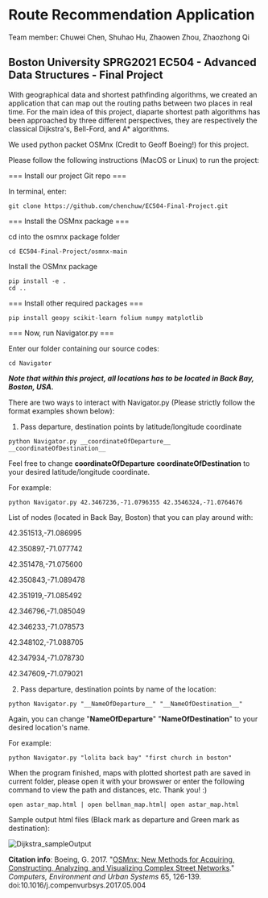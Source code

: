 # Route Recommendation Application
Team member: Chuwei Chen, Shuhao Hu, Zhaowen Zhou, Zhaozhong Qi

## Boston University SPRG2021 EC504 - Advanced Data Structures - Final Project
With geographical data and shortest pathfinding algorithms, we created an application that can map out the routing paths between two places in real time. For the main idea of this project, diaparte shortest path algorithms has been approached by three different perspectives, they are respectively the classical Dijkstra's, Bell-Ford, and A* algorithms.

We used python packet OSMnx (Credit to Geoff Boeing!) for this project.

Please follow the following instructions (MacOS or Linux) to run the project:

=== Install our project Git repo ===

In terminal, enter:

```
git clone https://github.com/chenchuw/EC504-Final-Project.git
```

=== Install the OSMnx package ===

cd into the osmnx package folder

```
cd EC504-Final-Project/osmnx-main
```

Install the OSMnx package

```
pip install -e .
cd ..
```

=== Install other required packages ===
```
pip install geopy scikit-learn folium numpy matplotlib
```

=== Now, run Navigator.py ===

Enter our folder containing our source codes:

```
cd Navigator
```

***Note that within this project, all locations has to be located in Back Bay, Boston, USA.***

There are two ways to interact with Navigator.py (Please strictly follow the format examples shown below):

1. Pass departure, destination points by latitude/longitude coordinate

```
python Navigator.py __coordinateOfDeparture__ __coordinateOfDestination__ 
```

Feel free to change __coordinateOfDeparture__ __coordinateOfDestination__ to your desired latitude/longitude coordinate.

For example:
```
python Navigator.py 42.3467236,-71.0796355 42.3546324,-71.0764676
```

List of nodes (located in Back Bay, Boston) that you can play around with:

42.351513,-71.086995

42.350897,-71.077742

42.351478,-71.075600	

42.350843,-71.089478	

42.351919,-71.085492	

42.346796,-71.085049	

42.346233,-71.078573	

42.348102,-71.088705

42.347934,-71.078730	

42.347609,-71.079021	

2. Pass departure, destination points by name of the location:

```
python Navigator.py "__NameOfDeparture__" "__NameOfDestination__"
```

Again, you can change "__NameOfDeparture__" "__NameOfDestination__" to your desired location's name.

For example:
```
python Navigator.py "lolita back bay" "first church in boston"
```

When the program finished, maps with plotted shortest path are saved in current folder, please open it with your browswer or enter the following command to view the path and distances, etc. Thank you! :)

```
open astar_map.html | open bellman_map.html| open astar_map.html 
```

Sample output html files (Black mark as departure and Green mark as destination):

![Dijkstra_sampleOutput](https://github.com/chenchuw/EC504-Final-Project/blob/main/OutputSample.png?raw=true)

**Citation info**: Boeing, G. 2017. "[OSMnx: New Methods for Acquiring, Constructing, Analyzing, and Visualizing Complex Street Networks](https://geoffboeing.com/publications/osmnx-complex-street-networks/)." *Computers, Environment and Urban Systems* 65, 126-139. doi:10.1016/j.compenvurbsys.2017.05.004
